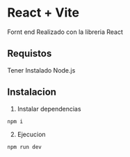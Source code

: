 # React + Vite
Fornt end Realizado con la libreria React 
## Requistos
Tener Instalado Node.js

## Instalacion
1. Instalar dependencias
 ```sh
 npm i
 ```
2. Ejecucion
 ```sh
 npm run dev
 ```
